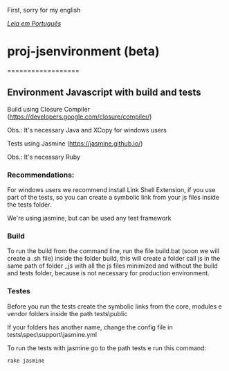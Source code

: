 First, sorry for my english

*[Leia em Português](https://github.com/tisvasconcelos/proj-jsenvironment/blob/master/README-pt.md)*

# proj-jsenvironment (beta)
==================

## Environment Javascript with build and tests

Build using Closure Compiler (https://developers.google.com/closure/compiler/)

Obs.: It's necessary Java and XCopy for windows users

Tests using Jasmine (https://jasmine.github.io/)

Obs.: It's necessary Ruby

### Recommendations:

For windows users we recommend install Link Shell Extension, if you use part of the tests, 
so you can create a symbolic link from your js files inside the tests folder.

We're using jasmine, but can be used any test framework

### Build

To run the build from the command line, run the file build.bat (soon we will create a .sh file) inside the folder build, this will create a folder call js in the same path of folder _js with all the js files minimized and without the build and tests folder, because is not necessary for production environment.

### Testes

Before you run the tests create the symbolic links from the core, modules e vendor folders inside the path tests\public

If your folders has another name, change the config file in tests\spec\support\jasmine.yml

To run the tests with jasmine go to the path tests e run this command:
```bash
rake jasmine
```
